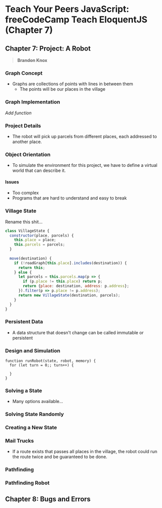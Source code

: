 # Teach Your Peers JavaScript: freeCodeCamp Teach EloquentJS \(Chapter 7\)

## Chapter 7: Project: A Robot

> **Brandon Knox**

### Graph Concept

* Graphs are collections of points with lines in between them
  * The points will be our places in the village

### Graph Implementation

_Add function_

### Project Details

* The robot will pick up parcels from different places, each addressed to another place.

### Object Orientation

* To simulate the environment for this project, we have to define a virtual world that can describe it.

#### Issues

* Too complex
* Programs that are hard to understand and easy to break

### Village State

Rename this shit...

```javascript
class VillageState {
  constructor(place, parcels) {
    this.place = place;
    this.parcels = parcels;
  }
  
  move(destination) {
    if (!roadGraph[this.place].includes(destination)) {
      return this;
    } else {
      let parcels = this.parcels.map(p => {
        if (p.place != this.place) return p;
        return {place: destination, address: p.address};
      }).filter(p => p.place != p.address);
      return new VillageState(destination, parcels);
    }
  }
}
```

### Persistent Data

* A data structure that doesn't change can be called immutable or persistent

### Design and Simulation

```text
function runRobot(state, robot, memory) {
  for (let turn = 0;; turn++) {
  
  }
}
```

### Solving a State

* Many options available...

### Solving State Randomly



### Creating a New State



### Mail Trucks

* If a route exists that passes all places in the village, the robot could run the route twice and be guaranteed to be done.

### Pathfinding



### Pathfinding Robot



## Chapter 8: Bugs and Errors



